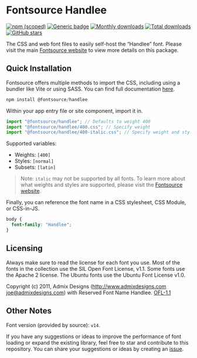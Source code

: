 # Fontsource Handlee

[![npm (scoped)](https://img.shields.io/npm/v/@fontsource/handlee?color=brightgreen)](https://www.npmjs.com/package/@fontsource/handlee) [![Generic badge](https://img.shields.io/badge/fontsource-passing-brightgreen)](https://github.com/fontsource/fontsource) [![Monthly downloads](https://badgen.net/npm/dm/@fontsource/handlee)](https://github.com/fontsource/fontsource) [![Total downloads](https://badgen.net/npm/dt/@fontsource/handlee)](https://github.com/fontsource/fontsource) [![GitHub stars](https://img.shields.io/github/stars/fontsource/fontsource.svg?style=social&label=Star)](https://github.com/fontsource/fontsource/stargazers)

The CSS and web font files to easily self-host the “Handlee” font. Please visit the main [Fontsource website](https://fontsource.org/fonts/handlee) to view more details on this package.

## Quick Installation

Fontsource offers multiple methods to import the CSS, including using a bundler like Vite or using SASS. You can find full documentation [here](https://fontsource.org/docs/getting-started/introduction).

```javascript
npm install @fontsource/handlee
```

Within your app entry file or site component, import it in.

```javascript
import "@fontsource/handlee"; // Defaults to weight 400
import "@fontsource/handlee/400.css"; // Specify weight
import "@fontsource/handlee/400-italic.css"; // Specify weight and style
```

Supported variables:
- Weights: `[400]`
- Styles: `[normal]`
- Subsets: `[latin]`

> Note: `italic` may not be supported by all fonts. To learn more about what weights and styles are supported, please visit the [Fontsource website](https://fontsource.org/fonts/handlee).

Finally, you can reference the font name in a CSS stylesheet, CSS Module, or CSS-in-JS.

```css
body {
  font-family: "Handlee";
}
```

## Licensing
Always make sure to read the license for each font you use. Most of the fonts in the collection use the SIL Open Font License, v1.1. Some fonts use the Apache 2 license. The Ubuntu fonts use the Ubuntu Font License v1.0.

Copyright (c) 2011, Admix Designs (http://www.admixdesigns.com joe@admixdesigns.com) with Reserved Font Name Handlee.
[OFL-1.1](http://scripts.sil.org/OFL)

## Other Notes
Font version (provided by source): `v14`.

If you have any suggestions or ideas to improve the performance of font loading or expand the existing library, feel free to star and contribute to this repository. You can share your suggestions or ideas by creating an [issue](https://github.com/fontsource/fontsource/issues).